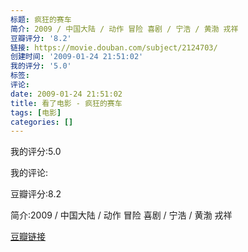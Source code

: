 ```yaml
---
标题: 疯狂的赛车
简介: 2009 / 中国大陆 / 动作 冒险 喜剧 / 宁浩 / 黄渤 戎祥
豆瓣评分: '8.2'
链接: https://movie.douban.com/subject/2124703/
创建时间: '2009-01-24 21:51:02'
我的评分: '5.0'
标签:
评论:
date: 2009-01-24 21:51:02
title: 看了电影 - 疯狂的赛车
tags: [电影]
categories: []
---
```


我的评分:5.0

我的评论:

豆瓣评分:8.2

简介:2009 / 中国大陆 / 动作 冒险 喜剧 / 宁浩 / 黄渤 戎祥

[豆瓣链接](https://movie.douban.com/subject/2124703/)

